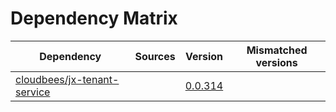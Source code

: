 # Dependency Matrix

Dependency | Sources | Version | Mismatched versions
---------- | ------- | ------- | -------------------
[cloudbees/jx-tenant-service](https://github.com/cloudbees/jx-tenant-service) |  | [0.0.314](https://github.com/cloudbees/jx-tenant-service/releases/tag/v0.0.314) | 
